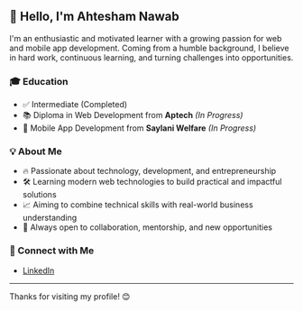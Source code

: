 ## 👋 Hello, I'm Ahtesham Nawab

I'm an enthusiastic and motivated learner with a growing passion for web and mobile app development. Coming from a humble background, I believe in hard work, continuous learning, and turning challenges into opportunities.

### 🎓 Education
- ✅ Intermediate (Completed)
- 📚 Diploma in Web Development from **Aptech** *(In Progress)*
- 📱 Mobile App Development from **Saylani Welfare** *(In Progress)*

### 💡 About Me
- 🔥 Passionate about technology, development, and entrepreneurship  
- 🛠️ Learning modern web technologies to build practical and impactful solutions  
- 📈 Aiming to combine technical skills with real-world business understanding  
- 🤝 Always open to collaboration, mentorship, and new opportunities

### 🔗 Connect with Me
- [LinkedIn](https://www.linkedin.com/feed/)

---

Thanks for visiting my profile! 😊

